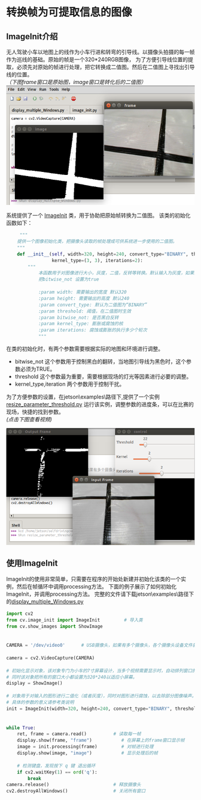 # 转换帧为可提取信息的图像

## ImageInit介绍
无人驾驶小车以地图上的线作为小车行进和转弯的引导线。以摄像头拍摄的每一帧作为巡线的基础。原始的帧是一个320*240RGB图像，
为了方便引导线位置的提取，必须先对原始的帧进行处理，把它转换成二值图。然后在二值图上寻找出引导线的位置。 </br>
*（下图frame窗口是原始图，image窗口是转化后的二值图）*
![init_all](https://github.com/lonerlin/SelfDrivingCVCar/blob/testing/Tutorial/pic/init_all.png)   

系统提供了一个 [ImageInit](https://github.com/lonerlin/SelfDrivingCVCar/blob/testing/jetson/cv/image_init.py) 类，用于协助把原始帧转换为二值图。
该类的初始化函数如下：
```python
     """
    提供一个图像初始化类，把摄像头读取的帧处理成可供系统进一步使用的二值图。
    """
    def __init__(self, width=320, height=240, convert_type="BINARY", threshold=250, bitwise_not=False,
                 kernel_type=(3, 3), iterations=2):
        """
            本函数用于对图像进行大小，灰度，二值，反转等转换。默认输入为灰度，如果需要转换为二值图，需输入阈值，如果需要反转需
            把bitwise_not 设置为true

            :param width: 需要输出的宽度 默认320
            :param height: 需要输出的高度 默认240
            :param convert_type: 默认为二值图为“BINARY”
            :param threshold: 阈值，在二值图时生效
            :param bitwise_not: 是否黑白反转
            :param kernel_type: 膨胀或腐蚀的核
            :param iterations: 腐蚀或膨胀的执行多少个轮次
            """
```
在类的初始化时，有两个参数需要根据实际的地图和环境进行调整。
- bitwise_not 这个参数用于控制黑白的翻转，当地图引导线为黑色时，这个参数必须为TRUE。
- threshold 这个参数最为重要，需要根据现场的灯光等因素进行必要的调整。
- kernel_type,iteration 两个参数用于控制干扰。    

为了方便参数的设置，在jetson\examples\路径下,提供了一个实例[resize_parameter_threshold.py](https://github.com/lonerlin/SelfDrivingCVCar/blob/testing/jetson/examples/resize_parameter_threshold.py)
运行该实例，调整参数的进度条，可以在比赛的现场，快捷的找到参数。   
*(点击下图查看视频)*   
    
[![init_threshold](https://github.com/lonerlin/SelfDrivingCVCar/blob/testing/Tutorial/pic/init_threshold.png)](https://www.bilibili.com/video/BV1L64y1c74M/)

## 使用ImageInit
ImageInit的使用非常简单，只需要在程序的开始处新建并初始化该类的一个实例，然后在帧循环中调用processing方法。
下面的例子展示了如何初始化ImageInit，并调用processing方法。
完整的文件请下载jetson\examples\路径下的[display_multiple_Windows.py](https://github.com/lonerlin/SelfDrivingCVCar/blob/testing/jetson/examples/display_multiple_Windows.py)
```python
import cv2
from cv.image_init import ImageInit         # 导入类
from cv.show_images import ShowImage


CAMERA = '/dev/video0'      # USB摄像头，如果有多个摄像头，各个摄像头设备文件就是video0，video1,video2等等

camera = cv2.VideoCapture(CAMERA)

# 初始化显示对象，该对象专门为小车的7寸屏幕设计，当多个视频需要显示时，自动排列窗口的位置,避免窗口重叠。
# 同时该对象把所有的窗口大小都设置为320*240以适应小屏幕。
display = ShowImage()

# 对象用于对输入的图形进行二值化（或者灰度），同时对图形进行腐蚀，以去除部分图像噪声。
# 具体的参数的意义请参考类说明
init = ImageInit(width=320, height=240, convert_type="BINARY", threshold=250)


while True:
    ret, frame = camera.read()          # 读取每一帧
    display.show(frame, "frame")           # 在屏幕上的frame窗口显示帧
    image = init.processing(frame)         # 对帧进行处理
    display.show(image, "image")           # 显示处理后的帧

    # 检测键盘，发现按下 q 键 退出循环
    if cv2.waitKey(1) == ord('q'):
        break
camera.release()                        # 释放摄像头
cv2.destroyAllWindows()                 # 关闭所有窗口
```